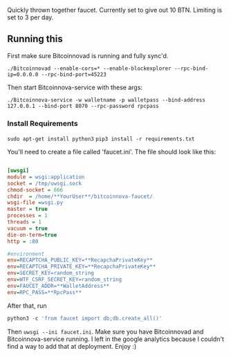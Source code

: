 Quickly thrown together faucet. Currently set to give out 10 BTN. Limiting is set to 3 per day.

## Running this
First make sure Bitcoinnovad is running and fully sync'd.

`./Bitcoinnovad --enable-cors=* --enable-blockexplorer --rpc-bind-ip=0.0.0.0 --rpc-bind-port=45223` 

Then start Bitcoinnova-service with these args:

`./Bitcoinnova-service -w walletname -p walletpass --bind-address 127.0.0.1 --bind-port 8070 --rpc-password rpcpass`

### Install Requirements
`sudo apt-get install python3`
`pip3 install -r requirements.txt`

You'll need to create a file called 'faucet.ini'.
The file should look like this:
```ini

[uwsgi]
module = wsgi:application
socket = /tmp/uwsgi.sock
chmod-socket = 666
chdir  = /home/**YourUser**/bitcoinnova-faucet/
wsgi-file =wsgi.py
master = true
processes = 1
threads = 1
vacuum = true
die-on-term=true
http = :80

#environment
env=RECAPTCHA_PUBLIC_KEY=**RecapchaPrivateKey**
env=RECAPTCHA_PRIVATE_KEY=**RecapchaPrivateKey**
env=SECRET_KEY=random_string
env=WTF_CSRF_SECRET_KEY=random_string
env=FAUCET_ADDR=**WalletAddress**
env=RPC_PASS=**RpcPass**

```

After that, run
```python
python3 -c 'from faucet import db;db.create_all()'
```
Then `uwsgi --ini faucet.ini`. Make sure you have Bitcoinnovad and Bitcoinnova-service running.
I left in the google analytics because I couldn't find a way to add that at deployment. Enjoy :)
